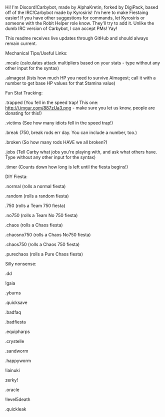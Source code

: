 Hi! I'm Discord!Carbybot, made by AlphaKretin, forked by DigiPack, based off of the IRC!Carbybot made by Kyrosiris! I'm here to make Fiestaing easier!
If you have other suggestions for commands, let Kyrosiris or someone with the Robit Helper role know. They'll try to add it.
Unlike the dumb IRC version of Carbybot, I can accept PMs! Yay!

This readme receives live updates through GitHub and should always remain current.

Mechanical Tips/Useful Links:

.mcalc (calculates attack multipliers based on your stats - type without any other input for the syntax)

.almagest (lists how much HP you need to survive Almagest; call it with a number to get base HP values for that Stamina value)
 
Fun Stat Tracking:
 
.trapped (You fell in the speed trap! This one: http://i.imgur.com/887zUa3.png - make sure you let us know, people are donating for this!)

.victims (See how many idiots fell in the speed trap!)

.break (750, break rods err day. You can include a number, too.)

.broken (So how many rods HAVE we all broken?)

.jobs (Tell Carby what jobs you're playing with, and ask what others have. Type without any other input for the syntax)

.timer (Counts down how long is left until the fiesta begins!)
 
DIY Fiesta:
 
.normal (rolls a normal fiesta)

.random (rolls a random fiesta)

.750 (rolls a Team 750 fiesta)

.no750 (rolls a Team No 750 fiesta)

.chaos (rolls a Chaos fiesta)

.chaosno750 (rolls a Chaos No750 fiesta)

.chaos750 (rolls a Chaos 750 fiesta)

.purechaos (rolls a Pure Chaos fiesta)
 
Silly nonsense:
 
.dd

!gaia

.yburns

.quicksave

.badfaq

.badfiesta

.equipharps

.crystelle

.sandworm

.happyworm

!iainuki

zerky!

.oracle

!level5death

.quickleak
